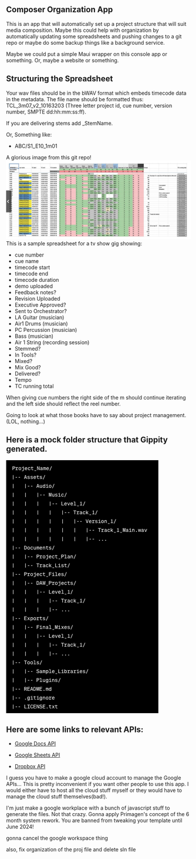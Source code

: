 Composer Organization App
---
This is an app that will automatically set up a project structure that will suit media composition.
Maybe this could help with organization by automatically updating some spreadsheets and pushing changes to a git repo or maybe do some backup things like a background service.

Maybe we could put a simple Maui wrapper on this console app or something. 
Or, maybe a website or something.

Structuring the Spreadsheet
---
Your wav files should be in the bWAV format which embeds timecode data in the metadata. The file name should be formatted thus: TCL_3m07_v2_10163203 (Three letter project id, cue number, version number, SMPTE dd:hh:mm:ss:ff). 

If you are delivering stems add _StemName.

Or, Something like:
- ABC/S1_E10_1m01

A glorious image from this git repo!
![Alt A picture of a spread sheet](images/Screen%20Shot%202023-12-26%20at%2010.54.52%20PM.png)
This is a sample spreadsheet for a tv show gig showing:
- cue number
- cue name
- timecode start
- timecode end
- timecode duration
- demo uploaded
- Feedback notes?
- Revision Uploaded
- Executive Approved?
- Sent to Orchestrator?
- LA Guitar (musician)
- Air1 Drums (musician)
- PC Percussion (musician)
- Bass (musician)
- Air 1 String (recording session)
- Stemmed?
- In Tools?
- Mixed? 
- Mix Good? 
- Delivered? 
- Tempo
- TC running total

When giving cue numbers the right side of the m should continue iterating and the left side should reflect the reel number.

Going to look at what those books have to say about project management. (LOL, nothing...)

Here is a mock folder structure that Gippity generated.
---
![Alt a file structure](images/Screen%20Shot%202023-12-27%20at%201.52.07%20PM.png)

Here are some links to relevant APIs:
---
- [Google Docs API](https://developers.google.com/docs/api/how-tos/overview)

- [Google Sheets API](https://developers.google.com/sheets/api/guides/concepts)

- [Dropbox API](https://www.dropbox.com/developers/documentation/http/overview)


I guess you have to make a google cloud account to manage the Google APIs...
This is pretty inconvenient if you want other people to use this app. I would either have to host all the cloud stuff myself or they would have to manage the cloud stuff themselves(bad!).

I'm just make a google workplace with a bunch of javascript stuff to generate the files. Not that crazy.
Gonna apply Primagen's concept of the 6 month system rework. You are banned from tweaking your template until June 2024!

gonna cancel the google workspace thing

also, fix organization of the proj file and delete sln file
